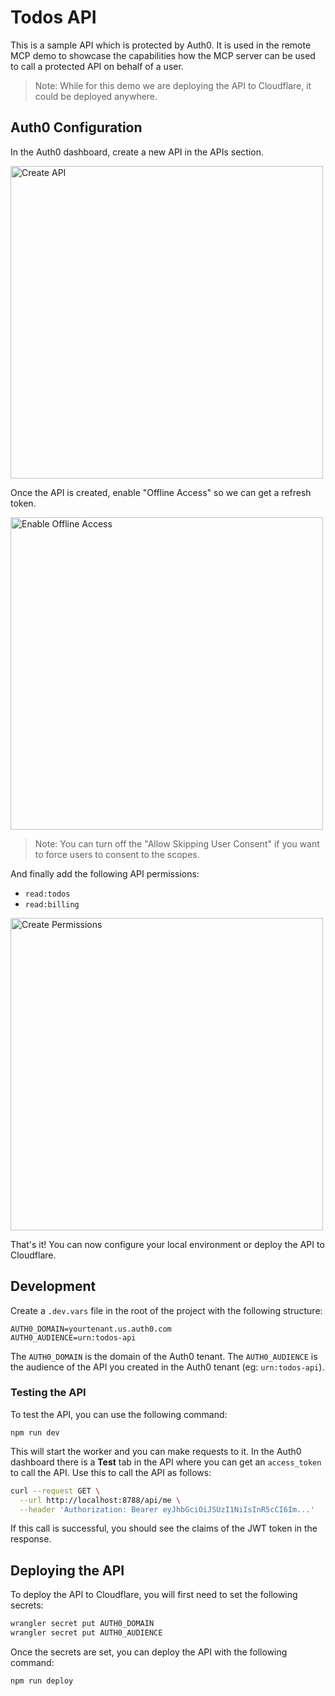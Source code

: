 # Todos API

This is a sample API which is protected by Auth0. It is used in the remote MCP demo to showcase the capabilities how the MCP server can be used to call a protected API on behalf of a user.

> Note: While for this demo we are deploying the API to Cloudflare, it could be deployed anywhere.

## Auth0 Configuration

In the Auth0 dashboard, create a new API in the APIs section.

<img src="../docs/create-api.jpg" width="500" alt="Create API">

Once the API is created, enable "Offline Access" so we can get a refresh token.

<img src="../docs/offline-access.jpg" width="500" alt="Enable Offline Access">

> Note: You can turn off the "Allow Skipping User Consent" if you want to force users to consent to the scopes.

And finally add the following API permissions:

- `read:todos`
- `read:billing`

<img src="../docs/create-permissions.jpg" width="500" alt="Create Permissions">

That's it! You can now configure your local environment or deploy the API to Cloudflare.

## Development

Create a `.dev.vars` file in the root of the project with the following structure:

```
AUTH0_DOMAIN=yourtenant.us.auth0.com
AUTH0_AUDIENCE=urn:todos-api
```

The `AUTH0_DOMAIN` is the domain of the Auth0 tenant. The `AUTH0_AUDIENCE` is the audience of the API you created in the Auth0 tenant (eg: `urn:todos-api`).

### Testing the API

To test the API, you can use the following command:

```
npm run dev
```

This will start the worker and you can make requests to it. In the Auth0 dashboard there is a **Test** tab in the API where you can get an `access_token` to call the API. Use this to call the API as follows:

```bash
curl --request GET \
  --url http://localhost:8788/api/me \
  --header 'Authorization: Bearer eyJhbGciOiJSUzI1NiIsInR5cCI6Im...'
```

If this call is successful, you should see the claims of the JWT token in the response.

## Deploying the API

To deploy the API to Cloudflare, you will first need to set the following secrets:

```bash
wrangler secret put AUTH0_DOMAIN
wrangler secret put AUTH0_AUDIENCE
```

Once the secrets are set, you can deploy the API with the following command:

```bash
npm run deploy
```
